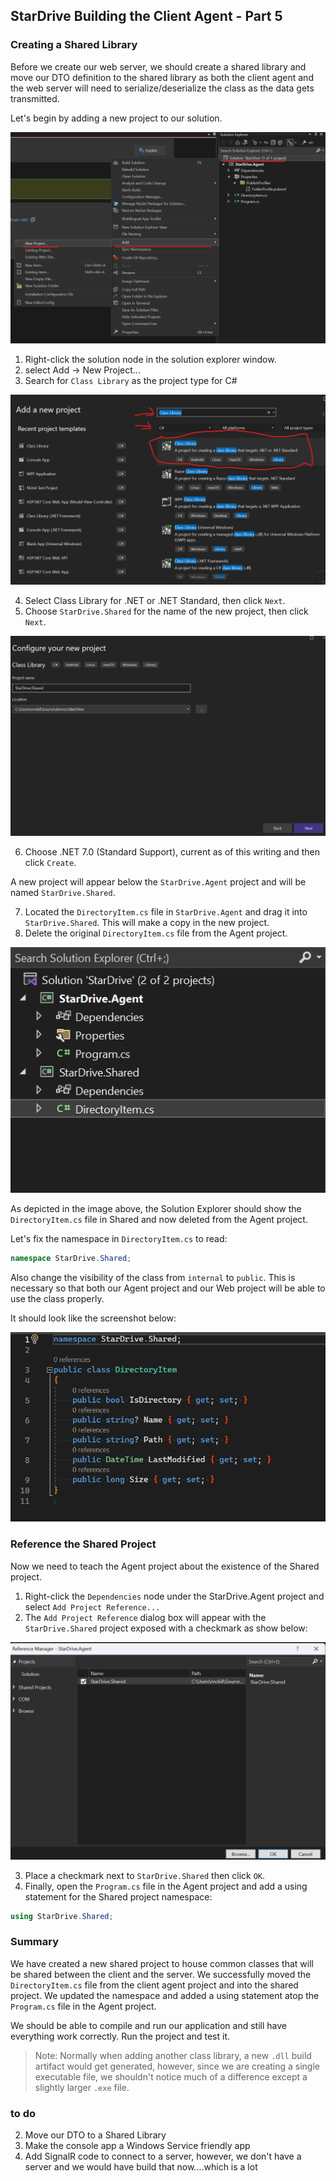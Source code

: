 ## StarDrive Building the Client Agent - Part 5

### Creating a Shared Library
Before we create our web server, we should create a shared library and move our DTO definition to the shared library as both the client agent and the web server will need to serialize/deserialize the class as the data gets transmitted. 

Let's begin by adding a new project to our solution.

![add new project to solution](images/part5/1-add-new-project-to-solution.png)

1. Right-click the solution node in the solution explorer window.
2. select Add -> New Project...
3. Search for `Class Library` as the project type for C#

![add new project dialog](images/part5/2-add-new-project-dialog.png)

4. Select Class Library for .NET or .NET Standard, then click `Next`.
5. Choose `StarDrive.Shared` for the name of the new project, then click `Next`.

![name the new project stardrive.shared](images/part5/3-new-class-library.png)

6. Choose .NET 7.0 (Standard Support), current as of this writing and then click `Create`.

A new project will appear below the `StarDrive.Agent` project and will be named `StarDrive.Shared`.

7. Located the `DirectoryItem.cs` file in `StarDrive.Agent` and drag it into `StarDrive.Shared`. This will make a copy in the new project.
8. Delete the original `DirectoryItem.cs` file from the Agent project.

![drag and drop DirectoryItem.cs to shared project](images/part5/4-drag-DirectoryItem.cs-to-shared.png)

As depicted in the image above, the Solution Explorer should show the `DirectoryItem.cs` file in Shared and now deleted from the Agent project.

Let's fix the namespace in `DirectoryItem.cs` to read:

```C#
namespace StarDrive.Shared;
```
Also change the visibility of the class from `internal` to `public`. This is necessary so that both our Agent project and our Web project will be able to use the class properly.

It should look like the screenshot below:

![migrated DirectoryItem.cs file to shared project](images/part5/5-migrated-directory-item.cs.png)

### Reference the Shared Project
Now we need to teach the Agent project about the existence of the Shared project. 
1. Right-click the `Dependencies` node under the StarDrive.Agent project and select `Add Project Reference...`
2. The `Add Project Reference` dialog box will appear with the `StarDrive.Shared` project exposed with a checkmark as show below:

![Reference Manager dialog window](images/part5/7-reference-manager.cs.png)

3. Place a checkmark next to `StarDrive.Shared` then click `OK`.
4. Finally, open the `Program.cs` file in the Agent project and add a using statement for the Shared project namespace:

```C# 
using StarDrive.Shared;
```

### Summary
We have created a new shared project to house common classes that will be shared between the client and the server. We successfully moved the `DirectoryItem.cs` file from the client agent project and into the shared project. We updated the namespace and added a using statement atop the `Program.cs` file in the Agent project.

We should be able to compile and run our application and still have everything work correctly. Run the project and test it.

>Note: Normally when adding another class library, a new `.dll` build artifact would get generated, however, since we are creating a single executable file, we shouldn't notice much of a difference except a slightly larger `.exe` file.
































### to do

2. Move our DTO to a Shared Library
3. Make the console app a Windows Service friendly app
4. Add SignalR code to connect to a server, however, we don't have a server and we would have build that now....which is a lot
